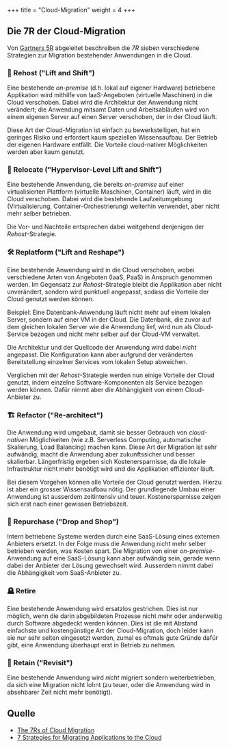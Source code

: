 +++
title = "Cloud-Migration"
weight = 4
+++

## Die 7R der Cloud-Migration

Von [Gartners 5R](https://www.gartner.com/en/documents/1485116) abgeleitet
beschreiben die _7R_ sieben verschiedene Strategien zur Migration bestehender
Anwendungen in die Cloud.

### :aerial_tramway: Rehost ("Lift and Shift")

Eine bestehende _on-premise_ (d.h. lokal auf eigener Hardware) betriebene
Applikation wird mithilfe von IaaS-Angeboten (virtuelle Maschinen) in die Cloud
verschoben. Dabei wird die Architektur der Anwendung nicht verändert; die
Anwendung mitsamt Daten und Arbeitsabläufen wird von einem eigenen Server auf
einen Server verschoben, der in der Cloud läuft.

Diese Art der Cloud-Migration ist einfach zu bewerkstelligen, hat ein geringes
Risiko und erfordert kaum speziellen Wissensaufbau. Der Betrieb der eigenen
Hardware entfällt. Die Vorteile cloud-nativer Möglichkeiten werden aber kaum
genutzt.

### :mountain_cableway: Relocate ("Hypervisor-Level Lift and Shift")

Eine bestehende Anwendung, die bereits _on-premise_ auf einer virtualisierten
Plattform (virtuelle Maschinen, Container) läuft, wird in die Cloud verschoben.
Dabei wird die bestehende Laufzeitumgebung (Virtualisierung,
Container-Orchestrierung) weiterhin verwendet, aber nicht mehr selber betrieben.

Die Vor- und Nachteile entsprechen dabei weitgehend denjenigen der
_Rehost_-Strategie.

### :hammer_and_wrench: Replatform ("Lift and Reshape")

Eine bestehende Anwendung wird in die Cloud verschoben, wobei verschiedene Arten
von Angeboten (IaaS, PaaS) in Anspruch genommen werden. Im Gegensatz zur
_Rehost_-Strategie bleibt die Applikation aber nicht unverändert, sondern wird
punktuell angepasst, sodass die Vorteile der Cloud genutzt werden können.

Beispiel: Eine Datenbank-Anwendung läuft nicht mehr auf einem lokalen Server,
sondern auf einer VM in der Cloud. Die Datenbank, die zuvor auf dem gleichen
lokalen Server wie die Anwendung lief, wird nun als Cloud-Service bezogen und
nicht mehr selber auf der Cloud-VM verwaltet.

Die Architektur und der Quellcode der Anwendung wird dabei _nicht_ angepasst.
Die Konfiguration kann aber aufgrund der veränderten Bereitstellung einzelner
Services vom lokalen Setup abweichen.

Verglichen mit der _Rehost_-Strategie werden nun einige Vorteile der Cloud
genutzt, indem einzelne Software-Komponenten als Service bezogen werden können.
Dafür nimmt aber die Abhängigkeit von einem Cloud-Anbieter zu.

### :building_construction: Refactor ("Re-architect")

Die Anwendung wird umgebaut, damit sie besser Gebrauch von _cloud-nativen_
Möglichkeiten (wie z.B. Serverless Computing, automatische Skalierung, Load
Balancing) machen kann. Diese Art der Migration ist sehr aufwändig, macht die
Anwendung aber zukunftssicher und besser skalierbar. Längerfristig ergeben sich
Kostenersparnisse, da die lokale Infrastruktur nicht mehr benötigt wird und die
Applikation effizienter läuft.

Bei diesem Vorgehen können alle Vorteile der Cloud genutzt werden. Hierzu ist
aber ein grosser Wissensaufbau nötig. Der grundlegende Umbau einer Anwendung ist
ausserdem zeitintensiv und teuer. Kostenersparnisse zeigen sich erst nach einer
gewissen Betriebszeit.

### :shopping_cart: Repurchase ("Drop and Shop")

Intern betriebene Systeme werden durch eine SaaS-Lösung eines externen Anbieters
ersetzt. In der Folge muss die Anwendung nicht mehr selber betrieben werden, was
Kosten spart. Die Migration von einer _on-premise_-Anwendung auf eine
SaaS-Lösung kann aber aufwändig sein, gerade wenn dabei der Anbieter der Lösung
gewechselt wird. Ausserdem nimmt dabei die Abhängigkeit vom SaaS-Anbieter zu.

### :headstone: Retire

Eine bestehende Anwendung wird ersatzlos gestrichen. Dies ist nur möglich, wenn
die darin abgebildeten Prozesse nicht mehr oder anderweitig durch Software
abgedeckt werden können. Dies ist die mit Abstand einfachste und kostengünstige
Art der Cloud-Migration, doch leider kann sie nur sehr selten eingesetzt werden,
zumal es oftmals gute Gründe dafür gibt, eine Anwendung überhaupt erst in
Betrieb zu nehmen.

### :no_good: Retain ("Revisit")

Eine bestehende Anwendung wird _nicht_ migriert sondern weiterbetrieben, da sich
eine Migration nicht lohnt (zu teuer, oder die Anwendung wird in absehbarer Zeit
nicht mehr benötigt). 

## Quelle

- [The 7Rs of Cloud
  Migration](https://bluexp.netapp.com/blog/aws-cvo-blg-strategies-for-aws-migration-the-new-7th-r-explained)
- [7 Strategies for Migrating Applications to the
  Cloud](https://aws.amazon.com/blogs/enterprise-strategy/new-possibilities-seven-strategies-to-accelerate-your-application-migration-to-aws/)
